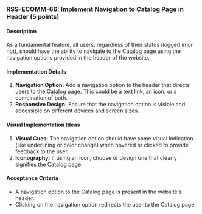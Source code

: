 ### RSS-ECOMM-66: Implement Navigation to Catalog Page in Header (5 points)

#### Description
As a fundamental feature, all users, regardless of their status (logged in or not), should have the ability to navigate to the Catalog page using the navigation options provided in the header of the website.

#### Implementation Details
1. **Navigation Option:** Add a navigation option to the header that directs users to the Catalog page. This could be a text link, an icon, or a combination of both.
2. **Responsive Design:** Ensure that the navigation option is visible and accessible on different devices and screen sizes.

#### Visual Implementation Ideas
1. **Visual Cues:** The navigation option should have some visual indication (like underlining or color change) when hovered or clicked to provide feedback to the user.
2. **Iconography:** If using an icon, choose or design one that clearly signifies the Catalog page.

#### Acceptance Criteria
- A navigation option to the Catalog page is present in the website's header.
- Clicking on the navigation option redirects the user to the Catalog page.


